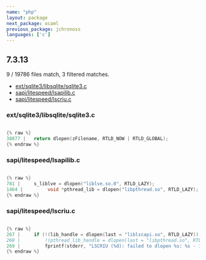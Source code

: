 ```yaml
---
name: "php"
layout: package
next_package: ocaml
previous_package: jchronoss
languages: ['c']
---
```

## 7.3.13
9 / 19786 files match, 3 filtered matches.

 - [ext/sqlite3/libsqlite/sqlite3.c](#extsqlite3libsqlitesqlite3c)
 - [sapi/litespeed/lsapilib.c](#sapilitespeedlsapilibc)
 - [sapi/litespeed/lscriu.c](#sapilitespeedlscriuc)

### ext/sqlite3/libsqlite/sqlite3.c

```c

{% raw %}
38877 |   return dlopen(zFilename, RTLD_NOW | RTLD_GLOBAL);
{% endraw %}

```
### sapi/litespeed/lsapilib.c

```c

{% raw %}
781 |     s_liblve = dlopen("liblve.so.0", RTLD_LAZY);
1464 |         void *pthread_lib = dlopen("libpthread.so", RTLD_LAZY);
{% endraw %}

```
### sapi/litespeed/lscriu.c

```c

{% raw %}
267 |     if (!(lib_handle = dlopen(last = "liblscapi.so", RTLD_LAZY)) /*||
268 |         !(pthread_lib_handle = dlopen(last = "libpthread.so", RTLD_LAZY))*/)
269 |         fprintf(stderr, "LSCRIU (%d): failed to dlopen %s: %s - ignore CRIU\n",
{% endraw %}

```